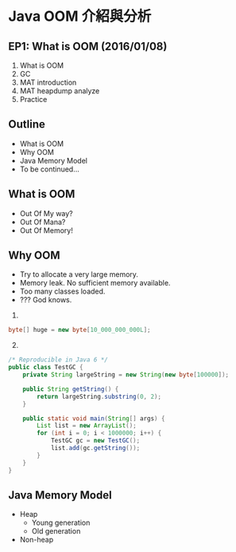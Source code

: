 # Java OOM 介紹與分析

## EP1: What is OOM \(2016/01/08\)

1. What is OOM
2. GC
3. MAT introduction
4. MAT heapdump analyze
5. Practice

## Outline

* What is OOM
* Why OOM
* Java Memory Model
* To be continued...

## What is OOM

* Out Of My way?
* Out Of Mana?
* Out Of Memory!

## Why OOM

* Try to allocate a very large memory.
* Memory leak. No sufficient memory available.
* Too many classes loaded.
* ??? God knows.

1.

```java
byte[] huge = new byte[10_000_000_000L];
```

2.

```java
/* Reproducible in Java 6 */
public class TestGC {
    private String largeString = new String(new byte[100000]);

    public String getString() {
        return largeString.substring(0, 2);
    }

    public static void main(String[] args) {
        List list = new ArrayList();
        for (int i = 0; i < 1000000; i++) {
            TestGC gc = new TestGC();
            list.add(gc.getString());
        }
    }
}
```

## Java Memory Model

* Heap
  * Young generation
  * Old generation
* Non-heap



